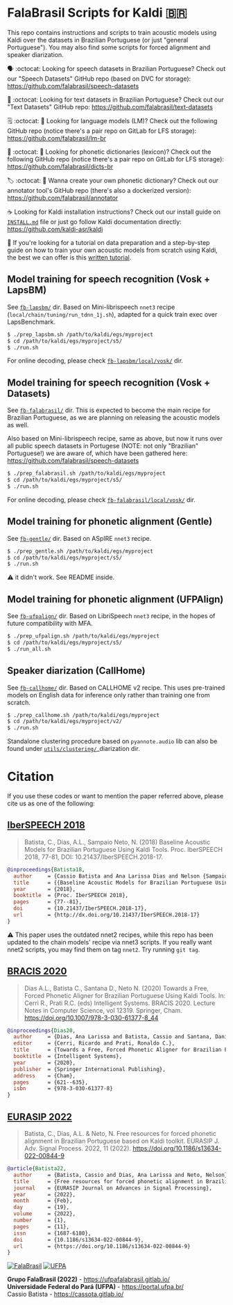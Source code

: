 # FalaBrasil Scripts for Kaldi :brazil:

This repo contains instructions and scripts to train acoustic models using
Kaldi over the datasets in Brazilian Portuguese (or just "general Portuguese").
You may also find some scripts for forced alignment and speaker diarization.

:speaking_head: :octocat: Looking for speech datasets in Brazilian Portuguese?
Check out our "Speech Datasets" GitHub repo (based on DVC for storage):
https://github.com/falabrasil/speech-datasets

:memo: :octocat: Looking for text datasets in Brazilian Portuguese?
Check out our "Text Datasets" GitHub repo:
https://github.com/falabrasil/text-datasets

:spiral_notepad: :octocat: :fox_face: Looking for language models (LM)? 
Check out the following GitHub repo 
(notice there's a pair repo on GitLab for LFS storage):
https://github.com/falabrasil/lm-br

:newspaper: :octocat: :fox_face: Looking for phonetic dictionaries (lexicon)? 
Check out the following GitHub repo 
(notice there's a pair repo on GitLab for LFS storage):
https://github.com/falabrasil/dicts-br

:label: :octocat: :whale: Wanna create your own phonetic dictionary?
Check out our annotator tool's GitHub repo (there's also a dockerized version):
https://github.com/falabrasil/annotator

:coffee: Looking for Kaldi installation instructions? Check out our install
guide on [`INSTALL.md`](INSTALL.md) file or just go follow Kaldi documentation 
directly: https://github.com/kaldi-asr/kaldi

:footprints: If you're looking for a tutorial on data preparation and a
step-by-step guide on how to train your own acoustic models from scratch using
Kaldi, the best we can offer is this [written tutorial](TUTORIAL.md).


## Model training for speech recognition (Vosk + LapsBM)

See [`fb-lapsbm/`](./fb-lapsbm) dir.
Based on Mini-librispeech `nnet3` recipe (`local/chain/tuning/run_tdnn_1j.sh`),
adapted for a quick train exec over LapsBenchmark.

```bash
$ ./prep_lapsbm.sh /path/to/kaldi/egs/myproject
$ cd /path/to/kaldi/egs/myproject/s5/
$ ./run.sh
```

For online decoding, please check
[`fb-lapsbm/local/vosk/`](./fb-lapsbm/local/vosk) dir.


## Model training for speech recognition (Vosk + Datasets)

See [`fb-falabrasil/`](./fb-falabrasil) dir.
This is expected to become the main recipe for Brazilian Portuguese, as we are
planning on releasing the acoustic models as well.

Also based on Mini-librispeech recipe, same as above, but now it runs over all
public speech datasets in Portugese (NOTE: not only "Brazilian" Portuguese!) we
are aware of, which have been gathered here:
https://github.com/falabrasil/speech-datasets

```bash
$ ./prep_falabrasil.sh /path/to/kaldi/egs/myproject
$ cd /path/to/kaldi/egs/myproject/s5/
$ ./run.sh
```

For online decoding, please check
[`fb-falabrasil/local/vosk/`](./fb-falabrasil/local/vosk) dir.


## Model training for phonetic alignment (Gentle)

See [`fb-gentle/`](./fb-gentle) dir.
Based on ASpIRE `nnet3` recipe.

```bash
$ ./prep_gentle.sh /path/to/kaldi/egs/myproject
$ cd /path/to/kaldi/egs/myproject/s5/
$ ./run.sh
```

:warning: it didn't work. See README inside.

## Model training for phonetic alignment (UFPAlign)

See [`fb-ufpalign/`](./fb-ufpalign) dir.
Based on LibriSpeech `nnet3` recipe, in the hopes of future compatibility with
MFA.

```bash
$ ./prep_ufpalign.sh /path/to/kaldi/egs/myproject
$ cd /path/to/kaldi/egs/myproject/s5/
$ ./run_all.sh
```

## Speaker diarization (CallHome)

See [`fb-callhome/`](./fb-callhome) dir.
Based on CALLHOME v2 recipe. This uses pre-trained models on English data for
inference only rather than training one from scratch.

```bash
$ ./prep_callhome.sh /path/to/kaldi/egs/myproject
$ cd /path/to/kaldi/egs/myproject/v2/
$ ./run.sh
```

Standalone clustering procedure based on `pyannote.audio` lib can also be
found under [`utils/clustering/`](utils/clustering)_diarization dir.


# Citation

If you use these codes or want to mention the paper referred above, please cite 
us as one of the following: 

## [IberSPEECH 2018](https://www.isca-speech.org/archive/iberspeech_2018/batista18_iberspeech.html)

> Batista, C., Dias, A.L., Sampaio Neto, N. (2018) Baseline Acoustic Models for
> Brazilian Portuguese Using Kaldi Tools. Proc. IberSPEECH 2018, 77-81, DOI:
> 10.21437/IberSPEECH.2018-17.

```bibtex
@inproceedings{Batista18,
  author     = {Cassio Batista and Ana Larissa Dias and Nelson {Sampaio Neto}},
  title      = {{Baseline Acoustic Models for Brazilian Portuguese Using Kaldi Tools}},
  year       = {2018},
  booktitle  = {Proc. IberSPEECH 2018},
  pages      = {77--81},
  doi        = {10.21437/IberSPEECH.2018-17},
  url        = {http://dx.doi.org/10.21437/IberSPEECH.2018-17}
}
```

:warning: This paper uses the outdated nnet2 recipes, while this repo has been
updated to the chain models' recipe via nnet3 scripts. If you really want nnet2
scripts, you may find them on tag `nnet2`. Try running `git tag`.

## [BRACIS 2020](https://link.springer.com/chapter/10.1007/978-3-030-61377-8_44)

> Dias A.L., Batista C., Santana D., Neto N. (2020)
> Towards a Free, Forced Phonetic Aligner for Brazilian Portuguese Using Kaldi Tools.
> In: Cerri R., Prati R.C. (eds) Intelligent Systems. BRACIS 2020. 
> Lecture Notes in Computer Science, vol 12319. Springer, Cham.
> https://doi.org/10.1007/978-3-030-61377-8_44

```bibtex
@inproceedings{Dias20,
  author     = {Dias, Ana Larissa and Batista, Cassio and Santana, Daniel and Neto, Nelson},
  editor     = {Cerri, Ricardo and Prati, Ronaldo C.},
  title      = {Towards a Free, Forced Phonetic Aligner for Brazilian Portuguese Using Kaldi Tools},
  booktitle  = {Intelligent Systems},
  year       = {2020},
  publisher  = {Springer International Publishing},
  address    = {Cham},
  pages      = {621--635},
  isbn       = {978-3-030-61377-8}
}
```

## [EURASIP 2022](https://asp-eurasipjournals.springeropen.com/articles/10.1186/s13634-022-00844-9)

> Batista, C., Dias, A.L. & Neto, N.
> Free resources for forced phonetic alignment in Brazilian Portuguese based on Kaldi toolkit.
> EURASIP J. Adv. Signal Process. 2022, 11 (2022).
> https://doi.org/10.1186/s13634-022-00844-9

```bibtex
@article{Batista22,
  author     = {Batista, Cassio and Dias, Ana Larissa and Neto, Nelson},
  title      = {Free resources for forced phonetic alignment in Brazilian Portuguese based on Kaldi toolkit},
  journal    = {EURASIP Journal on Advances in Signal Processing},
  year       = {2022},
  month      = {Feb},
  day        = {19},
  volume     = {2022},
  number     = {1},
  pages      = {11},
  issn       = {1687-6180},
  doi        = {10.1186/s13634-022-00844-9},
  url        = {https://doi.org/10.1186/s13634-022-00844-9}
}
```


[![FalaBrasil](https://gitlab.com/falabrasil/avatars/-/raw/main/logo_fb_git_footer.png)](https://ufpafalabrasil.gitlab.io/ "Visite o site do Grupo FalaBrasil") [![UFPA](https://gitlab.com/falabrasil/avatars/-/raw/main/logo_ufpa_git_footer.png)](https://portal.ufpa.br/ "Visite o site da UFPA")

__Grupo FalaBrasil (2022)__ - https://ufpafalabrasil.gitlab.io/      
__Universidade Federal do Pará (UFPA)__ - https://portal.ufpa.br/     
Cassio Batista - https://cassota.gitlab.io/    
